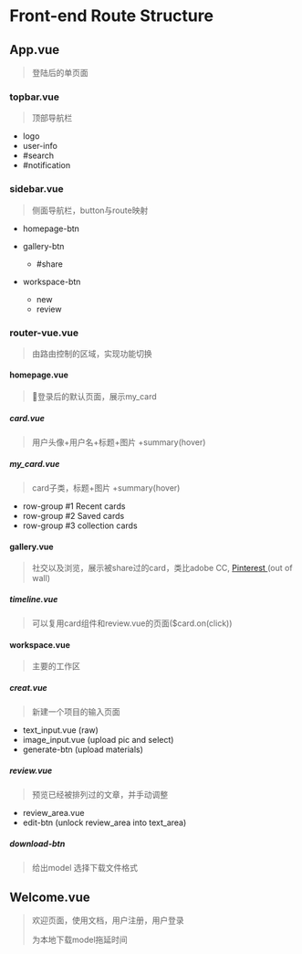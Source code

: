 # Front-end Route Structure

## App.vue 

> 登陆后的单页面 

### topbar.vue

> 顶部导航栏	    

- logo
- user-info
- #search
- #notification

###  sidebar.vue

> 侧面导航栏，button与route映射

- homepage-btn

- gallery-btn
  - #share 

- workspace-btn
  - new
  - review

### router-vue.vue

> 由路由控制的区域，实现功能切换

#### homepage.vue

> 登录后的默认页面，展示my_card

#####    card.vue  

>  用户头像+用户名+标题+图片 +summary(hover)

#####    my_card.vue 	

> card子类，标题+图片 +summary(hover)

- row-group #1 Recent cards
- row-group #2 Saved cards
- row-group #3 collection cards

#### gallery.vue 

> 社交以及浏览，展示被share过的card，类比adobe CC, [Pinterest ](www.pinterest.com) (out of wall)

##### timeline.vue  <like twitter lazy loading>

> 可以复用card组件和review.vue的页面($card.on(click))

#### workspace.vue

> 主要的工作区

##### creat.vue

> 新建一个项目的输入页面

- text_input.vue (raw)
- image_input.vue (upload pic and select)
- generate-btn  (upload materials)

##### review.vue

> 预览已经被排列过的文章，并手动调整

- review_area.vue
- edit-btn (unlock review_area into text_area)

##### download-btn

> 给出model 选择下载文件格式

## Welcome.vue

> 欢迎页面，使用文档，用户注册，用户登录
>
> 为本地下载model拖延时间